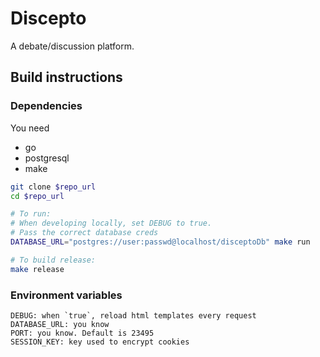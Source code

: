 # Discepto
A debate/discussion platform.

## Build instructions
### Dependencies
You need
- go
- postgresql
- make

```bash
git clone $repo_url
cd $repo_url

# To run:
# When developing locally, set DEBUG to true.
# Pass the correct database creds
DATABASE_URL="postgres://user:passwd@localhost/disceptoDb" make run

# To build release:
make release
```

### Environment variables
```
DEBUG: when `true`, reload html templates every request
DATABASE_URL: you know
PORT: you know. Default is 23495
SESSION_KEY: key used to encrypt cookies
```
